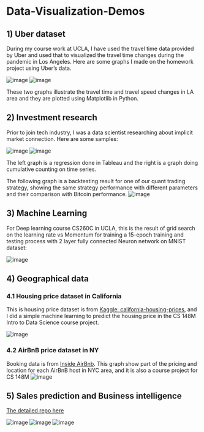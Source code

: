 # Data-Visualization-Demos
## 1)	Uber dataset
During my course work at UCLA, I have used the travel time data provided by Uber and used that to visualized the travel time changes during the pandemic in Los Angeles. Here are some graphs I made on the homework project using Uber’s data.

![image](https://user-images.githubusercontent.com/76094159/208974551-7a5484e0-3789-402b-90c9-88db1d815834.png)
![image](https://user-images.githubusercontent.com/76094159/208974384-396f85f9-c2a7-4ce6-abe4-380e730e45b7.png)

These two graphs illustrate the travel time and travel speed changes in LA area and they are plotted using Matplotlib in Python.

## 2)	Investment research
Prior to join tech industry, I was a data scientist researching about implicit market connection. Here are some samples:

![image](https://user-images.githubusercontent.com/76094159/208974754-5d192b28-49bf-4539-9f40-65a79f703bae.png)
![image](https://user-images.githubusercontent.com/76094159/208974791-7291f6fd-fcad-4113-b01c-cd9bacaa7ed4.png)

The left graph is a regression done in Tableau and the right is a graph doing cumulative counting on time series.

The following graph is a backtesting result for one of our quant trading strategy, showing the same strategy performance with different parameters and their comparison with Bitcoin performance.
![image](https://user-images.githubusercontent.com/76094159/208978901-447fb047-418b-4cc3-9337-541bd180f2e5.png)


## 3) Machine Learning
For Deep learning course CS260C in UCLA, this is the result of grid search on the learning rate vs Momentum for training a 15-epoch training and testing process with 2 layer fully connected Neuron network on MNIST dataset:

![image](https://user-images.githubusercontent.com/76094159/208975533-14e44be0-f3a5-4b3c-8968-9ecec8e8b241.png)

## 4) Geographical data

### 4.1 Housing price dataset in California
This is housing price dataset is from [Kaggle: california-housing-prices](https://www.kaggle.com/datasets/camnugent/california-housing-prices), and I did a simple machine learning to predict the housing price in the CS 148M Intro to Data Science course project.

![image](https://user-images.githubusercontent.com/76094159/208976474-db3e70dd-fdd3-40f4-9584-3345144b5f85.png)

### 4.2 AirBnB price dataset in NY
Booking data is from [Inside AirBnb](http://insideairbnb.com/get-the-data/). This graph show part of the pricing and location for each AirBnB host in NYC area, and it is also a course project for CS 148M
![image](https://user-images.githubusercontent.com/76094159/208978251-4e2fe33b-faf2-44aa-9f90-cfed75cdfa02.png)

## 5) Sales prediction and Business intelligence
[The detailed repo here](https://github.com/frank-1150/CS-148M-Project-3)


![image](https://user-images.githubusercontent.com/76094159/208984544-bd1345ed-49a5-402d-89b9-efef7376e03f.png)
![image](https://user-images.githubusercontent.com/76094159/208984549-aafbc198-acdf-4187-9055-5da7682a5585.png)
![image](https://user-images.githubusercontent.com/76094159/208984553-4720c1f9-7696-4f2f-932e-7060ef1a825a.png)

